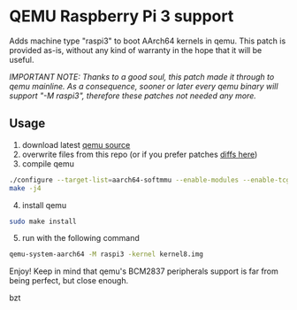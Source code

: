 QEMU Raspberry Pi 3 support
===========================

Adds machine type "raspi3" to boot AArch64 kernels in qemu. This patch is provided as-is, without any
kind of warranty in the hope that it will be useful.

*IMPORTANT NOTE: Thanks to a good soul, this patch made it through to qemu mainline. As a consequence, sooner or later every
qemu binary will support "-M raspi3", therefore these patches not needed any more.*

Usage
-----

1. download latest [qemu source](https://github.com/qemu/qemu)
2. overwrite files from this repo (or if you prefer patches [diffs here](https://github.com/bztsrc/qemu-raspi3/tree/patches))
3. compile qemu

```sh
./configure --target-list=aarch64-softmmu --enable-modules --enable-tcg-interpreter --enable-debug-tcg --python=/usr/bin/python2.7
make -j4
```

4. install qemu

```sh
sudo make install
```

5. run with the following command

```sh
qemu-system-aarch64 -M raspi3 -kernel kernel8.img
```

Enjoy! Keep in mind that qemu's BCM2837 peripherals support is far from being perfect, but close enough.

bzt
